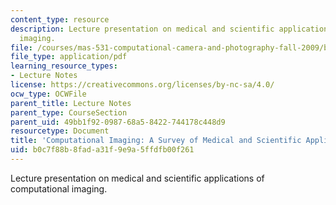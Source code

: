 ```yaml
---
content_type: resource
description: Lecture presentation on medical and scientific applications of computational
  imaging.
file: /courses/mas-531-computational-camera-and-photography-fall-2009/b0c7f88b8fada31f9e9a5ffdfb00f261_MITMAS_531F09_lec09_1.pdf
file_type: application/pdf
learning_resource_types:
- Lecture Notes
license: https://creativecommons.org/licenses/by-nc-sa/4.0/
ocw_type: OCWFile
parent_title: Lecture Notes
parent_type: CourseSection
parent_uid: 49bb1f92-0987-68a5-8422-744178c448d9
resourcetype: Document
title: 'Computational Imaging: A Survey of Medical and Scientific Applications'
uid: b0c7f88b-8fad-a31f-9e9a-5ffdfb00f261
---
```

Lecture presentation on medical and scientific applications of computational imaging.